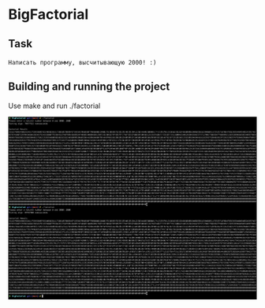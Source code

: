 # BigFactorial

## Task
```shell
Написать программу, высчитывающую 2000! :)
```

## Building and running the project
Use make and run ./factorial

![Alt text](/images/example.png?raw=true "Optional Title")
